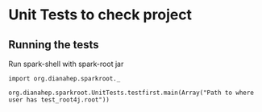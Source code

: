 # Unit Tests to check project


## Running the tests

Run spark-shell with spark-root jar


```
import org.dianahep.sparkroot._

org.dianahep.sparkroot.UnitTests.testfirst.main(Array("Path to where user has test_root4j.root"))
```



